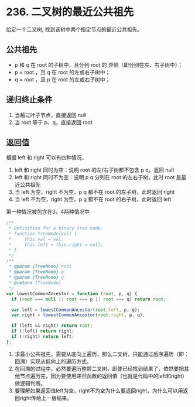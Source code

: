 # 236. 二叉树的最近公共祖先

给定一个二叉树, 找到该树中两个指定节点的最近公共祖先。

## 公共祖先

- p 和 q 在 root 的子树中，且分列 root 的 异侧（即分别在左、右子树中）；
- p = root ，且 q 在 root 的左或右子树中；
- q = root ，且 p 在 root 的左或右子树中；

## 递归终止条件

1. 当越过叶子节点，直接返回 null
2. 当 root 等于 p、q，直接返回 root

## 返回值

根据 left 和 right 可以有四种情况、

1. left 和 right 同时为空：说明 root 的左/右子树都不包含 p q，返回 null
2. left 和 right 同时不为空：说明 p q 分列在 root 的左右子树，此时 root 是最近公共祖先
3. 当 left 为空，right 不为空，p q 都不在 root 的左子树，此时返回 right
4. 当 left 不为空，right 为空，p q 都不在 root 的右子树，此时返回 left

第一种情况被包含在3，4两种情况中

```js
/**
 * Definition for a binary tree node.
 * function TreeNode(val) {
 *     this.val = val;
 *     this.left = this.right = null;
 * }
 */
/**
 * @param {TreeNode} root
 * @param {TreeNode} p
 * @param {TreeNode} q
 * @return {TreeNode}
 */
var lowestCommonAncestor = function (root, p, q) {
  if (root === null || root === p || root === q) return root;

  var left = lowestCommonAncestor(root.left, p, q);
  var right = lowestCommonAncestor(root.right, p, q);

  if (left && right) return root;
  if (!left) return right;
  if (!right) return left;
};
```
1. 求最小公共祖先，需要从底向上遍历，那么二叉树，只能通过后序遍历（即：回溯）实现从低向上的遍历方式。
2. 在回溯的过程中，必然要遍历整颗二叉树，即使已经找到结果了，依然要把其他节点遍历完，因为要使用递归函数的返回值（也就是代码中的left和right）做逻辑判断。
3. 要理解如果返回值left为空，right不为空为什么要返回right，为什么可以用返回right传给上一层结果。